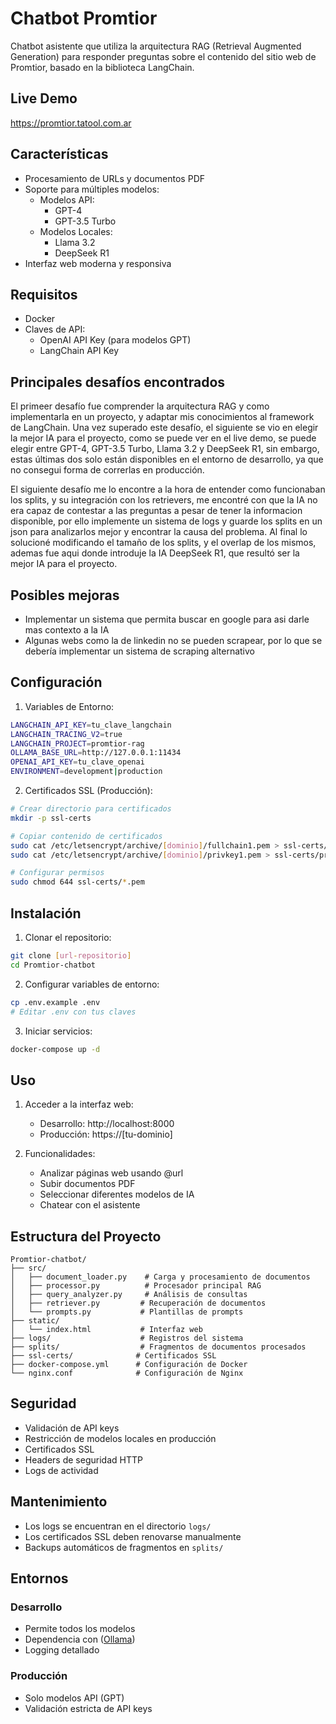 # Chatbot Promtior

Chatbot asistente que utiliza la arquitectura RAG (Retrieval Augmented Generation) para responder preguntas sobre el contenido del sitio web de Promtior, basado en la biblioteca LangChain.

## Live Demo

https://promtior.tatool.com.ar

## Características

- Procesamiento de URLs y documentos PDF
- Soporte para múltiples modelos:
  - Modelos API:
    - GPT-4
    - GPT-3.5 Turbo
  - Modelos Locales:
    - Llama 3.2
    - DeepSeek R1
- Interfaz web moderna y responsiva

## Requisitos

- Docker
- Claves de API:
  - OpenAI API Key (para modelos GPT)
  - LangChain API Key


## Principales desafíos encontrados

El primeer desafío fue comprender la arquitectura RAG y como implementarla en un proyecto, y adaptar mis conocimientos al framework de LangChain. 
Una vez superado este desafío, el siguiente se vio en elegir la mejor IA para el proyecto, como se puede ver en el live demo, se puede elegir entre GPT-4, GPT-3.5 Turbo, Llama 3.2 y DeepSeek R1, sin embargo, estas últimas dos solo están disponibles en el entorno de desarrollo, ya que no consegui forma de correrlas en producción.

El siguiente desafío me lo encontre a la hora de entender como funcionaban los splits, y su integración con los retrievers, me encontré con que la IA no era capaz de contestar a las preguntas a pesar de tener la informacion disponible, por ello implemente un sistema de logs y guarde los splits en un json para analizarlos mejor y encontrar la causa del problema. Al final lo solucioné modificando el tamaño de los splits, y el overlap de los mismos, ademas fue aqui donde introduje la IA DeepSeek R1, que resultó ser la mejor IA para el proyecto.

## Posibles mejoras

- Implementar un sistema que permita buscar en google para asi darle mas contexto a la IA
- Algunas webs como la de linkedin no se pueden scrapear, por lo que se debería implementar un sistema de scraping alternativo

## Configuración

1. Variables de Entorno:
```bash
LANGCHAIN_API_KEY=tu_clave_langchain
LANGCHAIN_TRACING_V2=true
LANGCHAIN_PROJECT=promtior-rag
OLLAMA_BASE_URL=http://127.0.0.1:11434
OPENAI_API_KEY=tu_clave_openai
ENVIRONMENT=development|production
```

2. Certificados SSL (Producción):
```bash
# Crear directorio para certificados
mkdir -p ssl-certs

# Copiar contenido de certificados
sudo cat /etc/letsencrypt/archive/[dominio]/fullchain1.pem > ssl-certs/fullchain.pem
sudo cat /etc/letsencrypt/archive/[dominio]/privkey1.pem > ssl-certs/privkey.pem

# Configurar permisos
sudo chmod 644 ssl-certs/*.pem
```

## Instalación

1. Clonar el repositorio:
```bash
git clone [url-repositorio]
cd Promtior-chatbot
```

2. Configurar variables de entorno:
```bash
cp .env.example .env
# Editar .env con tus claves
```

3. Iniciar servicios:
```bash
docker-compose up -d
```

## Uso

1. Acceder a la interfaz web:
   - Desarrollo: http://localhost:8000
   - Producción: https://[tu-dominio]

2. Funcionalidades:
   - Analizar páginas web usando @url
   - Subir documentos PDF
   - Seleccionar diferentes modelos de IA
   - Chatear con el asistente

## Estructura del Proyecto

```
Promtior-chatbot/
├── src/
│   ├── document_loader.py    # Carga y procesamiento de documentos
│   ├── processor.py          # Procesador principal RAG
│   ├── query_analyzer.py     # Análisis de consultas
│   ├── retriever.py         # Recuperación de documentos
│   └── prompts.py           # Plantillas de prompts
├── static/
│   └── index.html           # Interfaz web
├── logs/                    # Registros del sistema
├── splits/                  # Fragmentos de documentos procesados
├── ssl-certs/              # Certificados SSL
├── docker-compose.yml      # Configuración de Docker
└── nginx.conf              # Configuración de Nginx
```

## Seguridad

- Validación de API keys
- Restricción de modelos locales en producción
- Certificados SSL
- Headers de seguridad HTTP
- Logs de actividad

## Mantenimiento

- Los logs se encuentran en el directorio `logs/`
- Los certificados SSL deben renovarse manualmente
- Backups automáticos de fragmentos en `splits/`

## Entornos

### Desarrollo
- Permite todos los modelos
- Dependencia con ([Ollama](https://ollama.com))
- Logging detallado

### Producción
- Solo modelos API (GPT)
- Validación estricta de API keys

